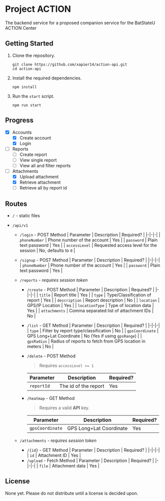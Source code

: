 # Project ACTION

The backend service for a proposed companion service for the BatStateU ACTION Center

## Getting Started

1. Clone the repository.
   ```
   git clone https://github.com/xapier14/action-api.git
   cd action-api
   ```
1. Install the required dependencies.
   ```
   npm install
   ```
1. Run the `start` script.
   ```
   npm run start
   ```

## Progress

- [x] Accounts
  - [x] Create account
  - [x] Login
- [ ] Reports
  - [ ] Create report
  - [ ] View single report
  - [ ] View all and filter reports
- [ ] Attachments
  - [x] Upload attachment
  - [x] Retrieve attachment
  - [ ] Retrieve all by report id

## Routes

- `/` - static files
- `/api/v1`

  - `/login` - POST Method
    | Parameter | Description | Required? |
    |-|-|-|
    | `phoneNumber` | Phone number of the account | Yes |
    | `password` | Plain text password | Yes |
    | `accessLevel` | Requested access level for the session | No, defaults to `0` |
  - `/signup` - POST Method
    | Parameter | Description | Required? |
    |-|-|-|
    | `phoneNumber` | Phone number of the account | Yes |
    | `password` | Plain text password | Yes |
  - `/reports` - _requires session token_

    - `/create` - POST Method
      | Parameter | Description | Required? |
      |-|-|-|
      | `title` | Report title | Yes |
      | `type` | Type/Classification of report | Yes |
      | `description` | Report description | No |
      | `location` | GPS/IP Location | Yes |
      | `locationType` | Type of location data | Yes |
      | `attachments` | Comma separated list of attachment IDs | No |
    - `/list` - GET Method
      | Parameter | Description | Required? |
      |-|-|-|
      | `type` | Filter by report type/classification | No |
      | `gpsCoordinate` | GPS Long+Lat Coordinate | No (Yes if using `gpsRange`) |
      | `gpsRadius` | Radius of reports to fetch from GPS location in meters | No |
    - `/delete` - POST Method

      > Requires `accessLevel >= 1`

      | Parameter  | Description          | Required? |
      | ---------- | -------------------- | --------- |
      | `reportId` | The id of the report | Yes       |

    - `/heatmap` - GET Method

      > Requires a valid **API** key.

      | Parameter       | Description             | Required? |
      | --------------- | ----------------------- | --------- |
      | `gpsCoordinate` | GPS Long+Lat Coordinate | Yes       |

  - `/attachments` - _requires session token_
    - `/{id}` - GET Method
      | Parameter | Description | Required? |
      |-|-|-|
      | `id` | Attachment ID | Yes |
    - `/upload` - Fetch Method
      | Parameter | Description | Required? |
      |-|-|-|
      | `file` | Attachment data | Yes |

## License

None yet. Please do not distribute until a license is decided upon.
